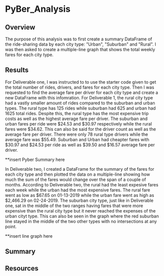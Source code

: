 # PyBer_Analysis

## Overview
  The purpose of this analysis was to first create a summary DataFrame of the ride-sharing data by each city type: "Urban", "Suburban" and "Rural". I was then asked to create a multiple-line graph that shows the total weekly fares for each city type. 


## Results
  For Deliverable one, I was instructed to to use the starter code given to get the total number of rides, drivers, and fares for each city type. Then I was requested to find the average fare per driver for each city type and create a new DataFrame with this infomration. For Deliverable 1, the rural city type had a vastly smaller amount of rides compared to the suburban and urban types. The rural type has 125 rides while suburban had 625 and urban had 1625 total rides. Despite this, the rural type has the most expensive trip costs as well as the highest average fare per driver. The suburban and urban fares per ride were $24.53 and $30.97 respectively while the rural fares were $34.62. This can also be said for the driver count as well as the average fare per driver. There were only 78 rural type drivers while the average fare was $55.49. Suburban and Urban had cheapter fares with $30.97 and $24.53 per ride as well as $39.50 and $16.57 average fare per driver.
  
  **insert Pyber Summary here
  
In Deliverable two, I created a DataFrame for the summary of the fares for each city type and then plotted the data on a multiple-line showing how much the sum of the fares would change over the span of a couple of months. According to Deliverable two, the rural had the least expesive fares each week while the urban had the most expensive fares. The rural fare went as low as $67.65 on 01-13-2019 while the urban fare went as high as $2,466.29 on 02-24-2019. The suburban city type, just like in Deliverable one, sat in the middle of the two ranges having fares that were more expensive than the rural city type but it never reached the expenses of the urban cityt type. This can also be seen in the graph where the red suburban line stayed in the middle of the two other types with no intersections at any point. 


**insert line graph here

## Summary


## Resources



